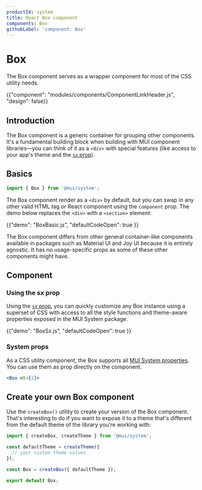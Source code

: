 ```yaml
---
productId: system
title: React Box component
components: Box
githubLabel: 'component: Box'
---
```


# Box

<p class="description">The Box component serves as a wrapper component for most of the CSS utility needs.</p>

{{"component": "modules/components/ComponentLinkHeader.js", "design": false}}

## Introduction

The Box component is a generic container for grouping other components.
It's a fundamental building block when building with MUI component libraries—you can think of it as a `<div>` with special features (like access to your app's theme and the [`sx` prop](/system/getting-started/the-sx-prop/)).

## Basics

```jsx
import { Box } from '@mui/system';
```

The Box component render as a `<div>` by default, but you can swap in any other valid HTML tag or React component using the `component` prop.
The demo below replaces the `<div>` with a `<section>` element:

{{"demo": "BoxBasic.js", "defaultCodeOpen": true }}

The Box component differs from other general container-like components available in packages such as Material UI and Joy UI because it is entirely agnostic. It has no usage-specific props as some of these other components might have.

## Component

### Using the sx prop

Using the [`sx` prop](/system/getting-started/the-sx-prop/), you can quickly customize any Box instance using a superset of CSS with access to all the style functions and theme-aware properties exposed in the MUI System package.

{{"demo": "BoxSx.js", "defaultCodeOpen": true }}

### System props

As a CSS utility component, the Box supports all [MUI System properties](/system/properties/).
You can use them as prop directly on the component.

```jsx
<Box mt={2}>
```

## Create your own Box component

Use the `createBox()` utility to create your version of the Box component.
That's interesting to do if you want to expose it to a theme that's different from the default theme of the library you're working with:

```js
import { createBox, createTheme } from '@mui/system';

const defaultTheme = createTheme({
  // your custom theme values
});

const Box = createBox({ defaultTheme });

export default Box;
```
